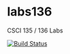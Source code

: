 # labs136
CSCI 135 / 136 Labs

[![Build Status](https://travis-ci.com/A-Goretsky/labs136.svg?token=eMNmj2y64QYdXqZYAR6C&branch=master)](https://travis-ci.com/A-Goretsky/labs136)
